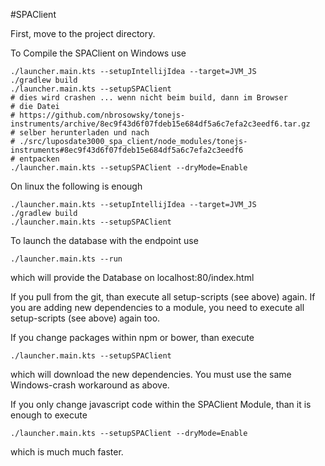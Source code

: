 #SPAClient

First, move to the project directory.

To Compile the SPAClient on Windows use

```gitbash
./launcher.main.kts --setupIntellijIdea --target=JVM_JS
./gradlew build
./launcher.main.kts --setupSPAClient
# dies wird crashen ... wenn nicht beim build, dann im Browser   
# die Datei
# https://github.com/nbrosowsky/tonejs-instruments/archive/8ec9f43d6f07fdeb15e684df5a6c7efa2c3eedf6.tar.gz
# selber herunterladen und nach 
# ./src/luposdate3000_spa_client/node_modules/tonejs-instruments#8ec9f43d6f07fdeb15e684df5a6c7efa2c3eedf6
# entpacken
./launcher.main.kts --setupSPAClient --dryMode=Enable
```

On linux the following is enough

```gitbash
./launcher.main.kts --setupIntellijIdea --target=JVM_JS
./gradlew build
./launcher.main.kts --setupSPAClient
```

To launch the database with the endpoint use

```gitbash
./launcher.main.kts --run
```


which will provide the Database on localhost:80/index.html

If you pull from the git, than execute all setup-scripts (see above) again.
If you are adding new dependencies to a module, you need to execute all setup-scripts (see above) again too.

If you change packages within npm or bower, than execute
```gitbash
./launcher.main.kts --setupSPAClient
```
which will download the new dependencies. You must use the same Windows-crash workaround as above.


If you only change javascript code within the SPAClient Module, than it is enough to execute
```gitbash
./launcher.main.kts --setupSPAClient --dryMode=Enable
```
which is much much faster.






